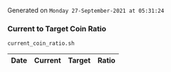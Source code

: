 Generated on `Monday 27-September-2021 at 05:31:24`

### Current to Target Coin Ratio
`current_coin_ratio.sh`

Date|Current|Target|Ratio
---|---|---|---
